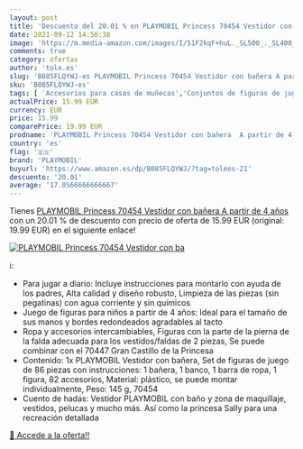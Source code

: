 ```yaml
---
layout: post
title: 'Descuento del 20.01 % en PLAYMOBIL Princess 70454 Vestidor con ba'
date: 2021-09-12 14:56:38
image: 'https://m.media-amazon.com/images/I/51F2kqF+huL._SL500_._SL400_.jpg'
comments: true
category: ofertas
author: 'tole.es'
slug: 'B085FLQYWJ-es PLAYMOBIL Princess 70454 Vestidor con bañera A partir de 4...'
sku: 'B085FLQYWJ-es'
tags: [ 'Accesorios para casas de muñecas','Conjuntos de figuras de juguete','Decoración para casas de muñecas','Juguetes','Juguetes y juegos','Muñecas y accesorios','Muñecos y figuras','playmobil', ]
actualPrice: 15.99 EUR
currency: EUR
price: 15.99
comparePrice: 19.99 EUR
prodname: 'PLAYMOBIL Princess 70454 Vestidor con bañera  A partir de 4 años'
country: 'es'
flag: '🇪🇸'
brand: 'PLAYMOBIL'
buyurl: 'https://www.amazon.es/dp/B085FLQYWJ/?tag=tolees-21'
descuento: '20.01'
average: '17.0566666666667'
---
```


Tienes [PLAYMOBIL Princess 70454 Vestidor con bañera  A partir de 4 años](https://www.amazon.es/dp/B085FLQYWJ/?tag=tolees-21) con un 20.01 % de descuento con precio de oferta de 15.99 EUR (original: 19.99 EUR) en el siguiente enlace!

[![PLAYMOBIL Princess 70454 Vestidor con ba](https://m.media-amazon.com/images/I/51F2kqF+huL._SL500_._SL400_.jpg)](https://www.amazon.es/dp/B085FLQYWJ/?tag=tolees-21)

ℹ️:

- Para jugar a diario: Incluye instrucciones para montarlo con ayuda de los padres, Alta calidad y diseño robusto, Limpieza de las piezas (sin pegatinas) con agua corriente y sin químicos
- Juego de figuras para niños a partir de 4 años: Ideal para el tamaño de sus manos y bordes redondeados agradables al tacto
- Ropa y accesorios intercambiables, Figuras con la parte de la pierna de la falda adecuada para los vestidos/faldas de 2 piezas, Se puede combinar con el 70447 Gran Castillo de la Princesa
- Contenido: 1x PLAYMOBIL Vestidor con bañera, Set de figuras de juego de 86 piezas con instrucciones: 1 bañera, 1 banco, 1 barra de ropa, 1 figura, 82 accesorios, Material: plástico, se puede montar individualmente, Peso: 145 g, 70454
- Cuento de hadas: Vestidor PLAYMOBIL con baño y zona de maquillaje, vestidos, pelucas y mucho más. Así como la princesa Sally para una recreación detallada

[🛒 Accede a la oferta!!](https://www.amazon.es/dp/B085FLQYWJ/?tag=tolees-21)
